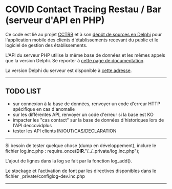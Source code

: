 # COVID Contact Tracing Restau / Bar (serveur d'API en PHP)

Ce code est lié au projet [CCTRB](https://cctrb.fr) et à son [dépôt de sources en Delphi](https://github.com/DeveloppeurPascal/COVID-ContactTracing-RestauBar) pour l'application mobile des clients d'établissements recevant du public et le logiciel de gestion des établissements.

L'API du serveur PHP utilise la même base de données et les mêmes appels que la version Delphi. Se reporter à [cette page de documentation](https://github.com/DeveloppeurPascal/COVID-ContactTracing-RestauBar/blob/main/ServeurCCTRB/doc-API-serveur.txt).

La version Delphi du serveur est disponible à [cette adresse](https://github.com/DeveloppeurPascal/COVID-ContactTracing-RestauBar/tree/main/ServeurCCTRB).

-----

## TODO LIST

* sur connexion à la base de données, renvoyer un code d'erreur HTTP spécifique en cas d'anomalie
* sur les différentes API, renvoyer un code d'erreur si la base est KO
* impacter les "cas contact" sur la base de données d'historiques lors de l'API deccovidplus
* tester les API clients IN/OUT/CAS/DECLARATION

-----

Si besoin de tester quelque chose (dump en développement), inclure le fichier log.inc.php :
require_once(__DIR__."/../_private/log.inc.php");

L'ajout de lignes dans la log se fait par la fonction log_add().

Le stockage et l'activation de font par les directives disponibles dans le fichier _private/configlog-dev.inc.php

-----
